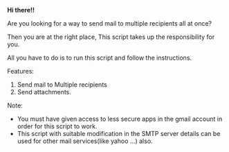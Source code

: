 <b>Hi there!!</b>

  Are you looking for a way to send mail to multiple recipients  all at once?
  
  Then you are at the right place, This script takes up the responsibility for you.
  
  All you have to do is to run this script and follow the instructions.
  
  
  
  
 Features:
 
  <ol><li>Send mail to Multiple recipients </li>
  <li>Send attachments.</li>
  </ol>

Note:
  <ul><li>You must have given access to less secure apps in the gmail account in order for this script to work.</li>
  <li>This script with suitable modification in the SMTP server details can be used for other mail services(like yahoo ...) also.</li></ul>
  
  
  
